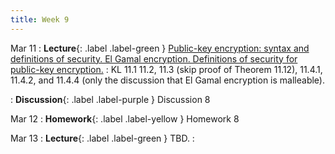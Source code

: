 ```yaml
---
title: Week 9
---
```


Mar 11
: **Lecture**{: .label .label-green } [Public-key encryption: syntax and definitions of security. El Gamal encryption. Definitions of security for public-key encryption.](/assets/lecture_slides/lec14.pdf)
    : KL 11.1 11.2, 11.3 (skip proof of Theorem 11.12), 11.4.1, 11.4.2, and 11.4.4 (only the discussion that El Gamal encryption is malleable).

: **Discussion**{: .label .label-purple } Discussion 8

Mar 12
: **Homework**{: .label .label-yellow } Homework 8

Mar 13
: **Lecture**{: .label .label-green } TBD.
    : 
